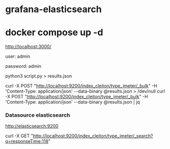# grafana-elasticsearch

# docker compose up -d

 <http://localhost:3000/>

 user: admin

 password: admin

 python3 script.py > results.json

 curl -X POST "<http://localhost:9200/index_cleiton/type_jmeter/_bulk>" -H 'Content-Type: application/json' --data-binary @results.json > /dev/null
 curl -X POST "<http://localhost:9200/index_cleiton/type_jmeter/_bulk>" -H 'Content-Type: application/json' --data-binary @results.json | jq

### Datasource elasticsearch

 <http://elasticsearch:9200>

 curl -X GET "<http://localhost:9200/index_cleiton/type_jmeter/_search?q=responseTime:118>"
